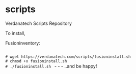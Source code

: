 # scripts
Verdanatech Scripts Repository

To install,

Fusioninventory:

<code>
# wget https://verdanatech.com/scripts/fusioninstall.sh
# chmod +x fusioninstall.sh 
# ./fusioninstall.sh </code>
</code>
- - -
..and be happy!
